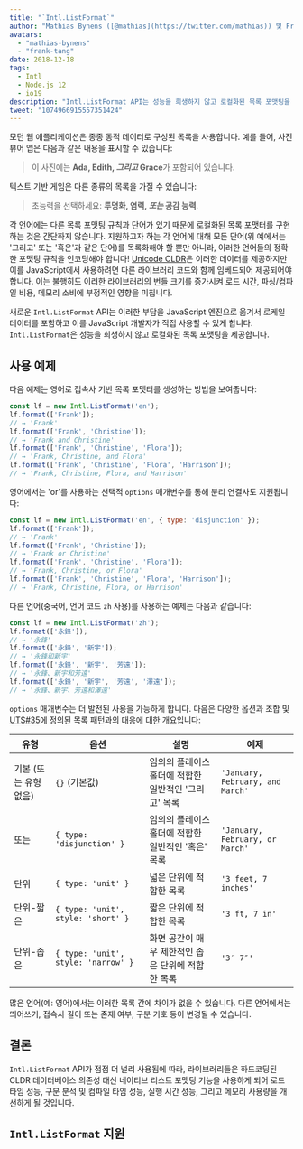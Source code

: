 ```yaml
---
title: "`Intl.ListFormat`"
author: "Mathias Bynens ([@mathias](https://twitter.com/mathias)) 및 Frank Yung-Fong Tang"
avatars: 
  - "mathias-bynens"
  - "frank-tang"
date: 2018-12-18
tags: 
  - Intl
  - Node.js 12
  - io19
description: "Intl.ListFormat API는 성능을 희생하지 않고 로컬화된 목록 포맷팅을 가능하게 합니다."
tweet: "1074966915557351424"
---
```

모던 웹 애플리케이션은 종종 동적 데이터로 구성된 목록을 사용합니다. 예를 들어, 사진 뷰어 앱은 다음과 같은 내용을 표시할 수 있습니다:

> 이 사진에는 **Ada, Edith, _그리고_ Grace**가 포함되어 있습니다.

텍스트 기반 게임은 다른 종류의 목록을 가질 수 있습니다:

> 초능력을 선택하세요: **투명화, 염력, _또는_ 공감 능력**.

각 언어에는 다른 목록 포맷팅 규칙과 단어가 있기 때문에 로컬화된 목록 포맷터를 구현하는 것은 간단하지 않습니다. 지원하고자 하는 각 언어에 대해 모든 단어(위 예에서는 '그리고' 또는 '혹은'과 같은 단어)를 목록화해야 할 뿐만 아니라, 이러한 언어들의 정확한 포맷팅 규칙을 인코딩해야 합니다! [Unicode CLDR](http://cldr.unicode.org/translation/lists)은 이러한 데이터를 제공하지만 이를 JavaScript에서 사용하려면 다른 라이브러리 코드와 함께 임베드되어 제공되어야 합니다. 이는 불행히도 이러한 라이브러리의 번들 크기를 증가시켜 로드 시간, 파싱/컴파일 비용, 메모리 소비에 부정적인 영향을 미칩니다.

<!--truncate-->
새로운 `Intl.ListFormat` API는 이러한 부담을 JavaScript 엔진으로 옮겨서 로케일 데이터를 포함하고 이를 JavaScript 개발자가 직접 사용할 수 있게 합니다. `Intl.ListFormat`은 성능을 희생하지 않고 로컬화된 목록 포맷팅을 제공합니다.

## 사용 예제

다음 예제는 영어로 접속사 기반 목록 포맷터를 생성하는 방법을 보여줍니다:

```js
const lf = new Intl.ListFormat('en');
lf.format(['Frank']);
// → 'Frank'
lf.format(['Frank', 'Christine']);
// → 'Frank and Christine'
lf.format(['Frank', 'Christine', 'Flora']);
// → 'Frank, Christine, and Flora'
lf.format(['Frank', 'Christine', 'Flora', 'Harrison']);
// → 'Frank, Christine, Flora, and Harrison'
```

영어에서는 'or'를 사용하는 선택적 `options` 매개변수를 통해 분리 연결사도 지원됩니다:

```js
const lf = new Intl.ListFormat('en', { type: 'disjunction' });
lf.format(['Frank']);
// → 'Frank'
lf.format(['Frank', 'Christine']);
// → 'Frank or Christine'
lf.format(['Frank', 'Christine', 'Flora']);
// → 'Frank, Christine, or Flora'
lf.format(['Frank', 'Christine', 'Flora', 'Harrison']);
// → 'Frank, Christine, Flora, or Harrison'
```

다른 언어(중국어, 언어 코드 `zh` 사용)를 사용하는 예제는 다음과 같습니다:

```js
const lf = new Intl.ListFormat('zh');
lf.format(['永鋒']);
// → '永鋒'
lf.format(['永鋒', '新宇']);
// → '永鋒和新宇'
lf.format(['永鋒', '新宇', '芳遠']);
// → '永鋒、新宇和芳遠'
lf.format(['永鋒', '新宇', '芳遠', '澤遠']);
// → '永鋒、新宇、芳遠和澤遠'
```

`options` 매개변수는 더 발전된 사용을 가능하게 합니다. 다음은 다양한 옵션과 조합 및 [UTS#35](https://unicode.org/reports/tr35/tr35-general.html#ListPatterns)에 정의된 목록 패턴과의 대응에 대한 개요입니다:


| 유형                  | 옵션                                   | 설명                                                                                     | 예제                           |
| --------------------- | ----------------------------------------- | ----------------------------------------------------------------------------------------------- | -------------------------------- |
| 기본 (또는 유형 없음) | `{}` (기본값)                            | 임의의 플레이스홀더에 적합한 일반적인 '그리고' 목록                                          | `'January, February, and March'` |
| 또는                  | `{ type: 'disjunction' }`                 | 임의의 플레이스홀더에 적합한 일반적인 '혹은' 목록                                           | `'January, February, or March'`  |
| 단위                  | `{ type: 'unit' }`                        | 넓은 단위에 적합한 목록                                                                   | `'3 feet, 7 inches'`             |
| 단위-짧은            | `{ type: 'unit', style: 'short' }`        | 짧은 단위에 적합한 목록                                                                   | `'3 ft, 7 in'`                   |
| 단위-좁은            | `{ type: 'unit', style: 'narrow' }`       | 화면 공간이 매우 제한적인 좁은 단위에 적합한 목록                                             | `'3′ 7″'`                        |


많은 언어(예: 영어)에서는 이러한 목록 간에 차이가 없을 수 있습니다. 다른 언어에서는 띄어쓰기, 접속사 길이 또는 존재 여부, 구분 기호 등이 변경될 수 있습니다.

## 결론

`Intl.ListFormat` API가 점점 더 널리 사용됨에 따라, 라이브러리들은 하드코딩된 CLDR 데이터베이스 의존성 대신 네이티브 리스트 포맷팅 기능을 사용하게 되어 로드 타임 성능, 구문 분석 및 컴파일 타임 성능, 실행 시간 성능, 그리고 메모리 사용량을 개선하게 될 것입니다.

## `Intl.ListFormat` 지원

<feature-support chrome="72 /blog/v8-release-72#intl.listformat"
                 firefox="no"
                 safari="no"
                 nodejs="12 https://twitter.com/mathias/status/1120700101637353473"
                 babel="no"></feature-support>
